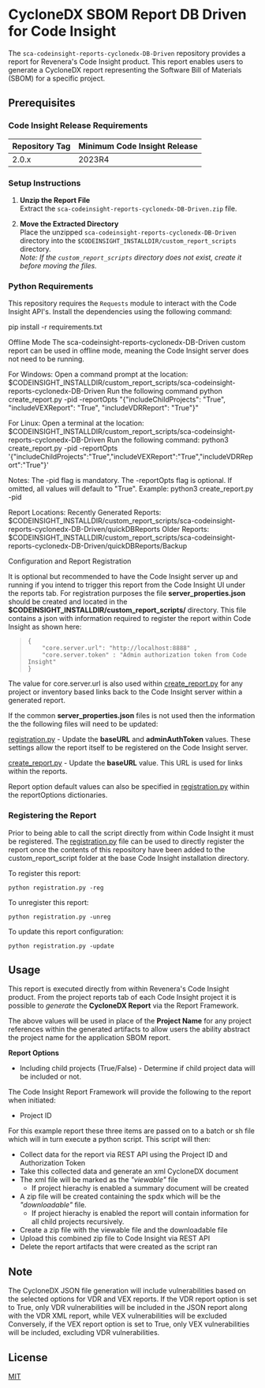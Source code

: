# CycloneDX SBOM Report DB Driven for Code Insight

The `sca-codeinsight-reports-cyclonedx-DB-Driven` repository provides a report for Revenera's Code Insight product. This report enables users to generate a CycloneDX report representing the Software Bill of Materials (SBOM) for a specific project.

## Prerequisites

### Code Insight Release Requirements

| Repository Tag | Minimum Code Insight Release |
|----------------|-------------------------------|
| 2.0.x          | 2023R4                        |

### Setup Instructions

1. **Unzip the Report File**  
   Extract the `sca-codeinsight-reports-cyclonedx-DB-Driven.zip` file.

2. **Move the Extracted Directory**  
   Place the unzipped `sca-codeinsight-reports-cyclonedx-DB-Driven` directory into the `$CODEINSIGHT_INSTALLDIR/custom_report_scripts` directory.  
   *Note: If the `custom_report_scripts` directory does not exist, create it before moving the files.*

### Python Requirements

This repository requires the `Requests` module to interact with the Code Insight API's. Install the dependencies using the following command:

pip install -r requirements.txt

Offline Mode
The sca-codeinsight-reports-cyclonedx-DB-Driven custom report can be used in offline mode, meaning the Code Insight server does not need to be running.

For Windows:
Open a command prompt at the location:
$CODEINSIGHT_INSTALLDIR/custom_report_scripts/sca-codeinsight-reports-cyclonedx-DB-Driven
Run the following command
python create_report.py -pid <projectID> -reportOpts "{\"includeChildProjects\": \"True\", \"includeVEXReport\": \"True\", \"includeVDRReport\": \"True\"}"

For Linux:
Open a terminal at the location:
$CODEINSIGHT_INSTALLDIR/custom_report_scripts/sca-codeinsight-reports-cyclonedx-DB-Driven
Run the following command:
python3 create_report.py -pid <projectID> -reportOpts '{"includeChildProjects":"True","includeVEXReport":"True","includeVDRReport":"True"}'

Notes:
The -pid flag is mandatory.
The -reportOpts flag is optional. If omitted, all values will default to "True".
Example: python3 create_report.py -pid <projectID>

Report Locations:
Recently Generated Reports:
$CODEINSIGHT_INSTALLDIR/custom_report_scripts/sca-codeinsight-reports-cyclonedx-DB-Driven/quickDBReports
Older Reports:
$CODEINSIGHT_INSTALLDIR/custom_report_scripts/sca-codeinsight-reports-cyclonedx-DB-Driven/quickDBReports/Backup


Configuration and Report Registration

It is optional but recommended to have the Code Insight server up and running if you intend to trigger this report from the Code Insight UI under the reports tab.
For registration purposes the file **server_properties.json** should be created and located in the **$CODEINSIGHT_INSTALLDIR/custom_report_scripts/** directory.  This file contains a json with information required to register the report within Code Insight as shown  here:

>     {
>         "core.server.url": "http://localhost:8888" ,
>         "core.server.token" : "Admin authorization token from Code Insight"
>     }

The value for core.server.url is also used within [create_report.py](create_report.py) for any project or inventory based links back to the Code Insight server within a generated report.

If the common **server_properties.json** files is not used then the information the the following files will need to be updated:

[registration.py](registration.py)  -  Update the **baseURL** and **adminAuthToken** values. These settings allow the report itself to be registered on the Code Insight server.

[create_report.py](create_report.py)  -  Update the **baseURL** value. This URL is used for links within the reports.

Report option default values can also be specified in [registration.py](registration.py) within the reportOptions dictionaries.

### Registering the Report

Prior to being able to call the script directly from within Code Insight it must be registered. The [registration.py](registration.py) file can be used to directly register the report once the contents of this repository have been added to the custom_report_script folder at the base Code Insight installation directory.

To register this report:

	python registration.py -reg

To unregister this report:
	
	python registration.py -unreg

To update this report configuration:
	
	python registration.py -update


## Usage

This report is executed directly from within Revenera's Code Insight product. From the project reports tab of each Code Insight project it is possible to *generate* the **CycloneDX Report** via the Report Framework.

The above values will be used in place of the **Project Name** for any project references within the generated artifacts to allow users the ability abstract the project name for the application SBOM report.


**Report Options**
- Including child projects (True/False) - Determine if child project data will be included or not.


The Code Insight Report Framework will provide the following to the report when initiated:

- Project ID
 
For this example report these three items are passed on to a batch or sh file which will in turn execute a python script. This script will then:

- Collect data for the report via REST API using the Project ID and Authorization Token
- Take this collected data and generate an xml CycloneDX document
- The xml file will be marked as the *"viewable"* file
    - If project hierachy is enabled a summary document will be created
- A zip file will be created containing the spdx which will be the *"downloadable"* file.
    - If project hierachy is enabled the report will contain information for all child projects recursively.
- Create a zip file with the viewable file and the downloadable file
- Upload this combined zip file to Code Insight via REST API
- Delete the report artifacts that were created as the script ran

## Note

The CycloneDX JSON file generation will include vulnerabilities based on the selected options for VDR and VEX reports. If the VDR report option is set to True, only VDR vulnerabilities will be included in the JSON report along with the VDR XML report, while VEX vulnerabilities will be excluded Conversely, if the VEX report option is set to True, only VEX vulnerabilities will be included, excluding VDR vulnerabilities.

## License

[MIT](LICENSE.TXT)


